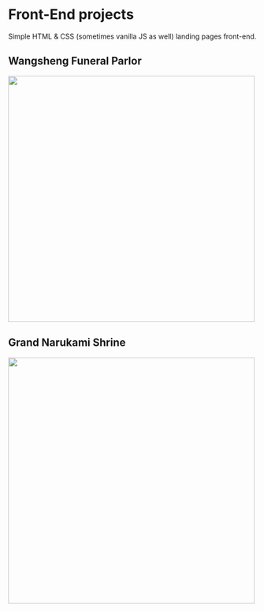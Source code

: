 
# Front-End projects

Simple HTML & CSS (sometimes vanilla JS as well) landing pages front-end.


## Wangsheng Funeral Parlor
<img src="/screenshots/wangsheng.gif" width="500px">



## Grand Narukami Shrine

<img src="/screenshots/narukami.gif" width="500px">
